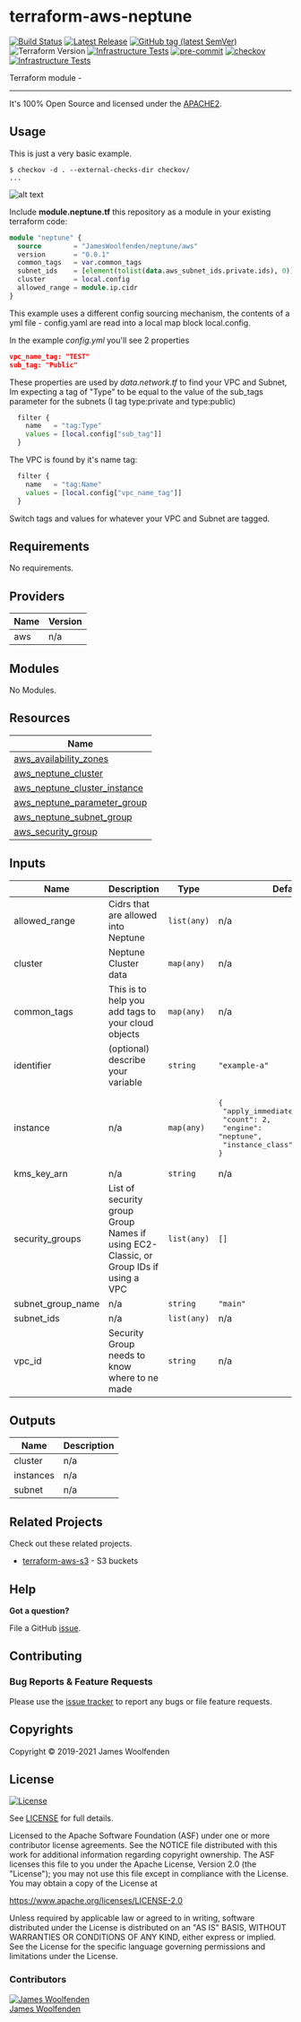 # terraform-aws-neptune

[![Build Status](https://github.com/JamesWoolfenden/terraform-aws-neptune/workflows/Verify%20and%20Bump/badge.svg?branch=master)](https://github.com/JamesWoolfenden/terraform-aws-neptune)
[![Latest Release](https://img.shields.io/github/release/JamesWoolfenden/terraform-aws-neptune.svg)](https://github.com/JamesWoolfenden/terraform-aws-neptune/releases/latest)
[![GitHub tag (latest SemVer)](https://img.shields.io/github/tag/JamesWoolfenden/terraform-aws-neptune.svg?label=latest)](https://github.com/JamesWoolfenden/terraform-aws-neptune/releases/latest)
![Terraform Version](https://img.shields.io/badge/tf-%3E%3D0.14.0-blue.svg)
[![Infrastructure Tests](https://www.bridgecrew.cloud/badges/github/JamesWoolfenden/terraform-aws-neptune/cis_aws)](https://www.bridgecrew.cloud/link/badge?vcs=github&fullRepo=JamesWoolfenden%2Fterraform-aws-neptune&benchmark=CIS+AWS+V1.2)
[![pre-commit](https://img.shields.io/badge/pre--commit-enabled-brightgreen?logo=pre-commit&logoColor=white)](https://github.com/pre-commit/pre-commit)
[![checkov](https://img.shields.io/badge/checkov-verified-brightgreen)](https://www.checkov.io/)
[![Infrastructure Tests](https://www.bridgecrew.cloud/badges/github/jameswoolfenden/terraform-aws-neptune/general)](https://www.bridgecrew.cloud/link/badge?vcs=github&fullRepo=JamesWoolfenden%2Fterraform-aws-neptune&benchmark=INFRASTRUCTURE+SECURITY)

Terraform module -

---

It's 100% Open Source and licensed under the [APACHE2](LICENSE).

## Usage

This is just a very basic example.

```cli
$ checkov -d . --external-checks-dir checkov/
...
```

![alt text](./diagram/neptune.png)

Include **module.neptune.tf** this repository as a module in your existing terraform code:

```terraform
module "neptune" {
  source        = "JamesWoolfenden/neptune/aws"
  version       = "0.0.1"
  common_tags   = var.common_tags
  subnet_ids    = [element(tolist(data.aws_subnet_ids.private.ids), 0)]
  cluster       = local.config
  allowed_range = module.ip.cidr
}
```

This example uses a different config sourcing mechanism, the contents of a yml file - config.yaml are read into a local map block local.config.

In the example *config.yml* you'll see 2 properties

```json
vpc_name_tag: "TEST"
sub_tag: "Public"
```

These properties are used by *data.network.tf* to find your VPC and Subnet,
Im expecting a tag of "Type" to be equal to the value of the sub_tags parameter for the subnets (I tag type:private and type:public)

```terraform
  filter {
    name   = "tag:Type"
    values = [local.config["sub_tag"]]
  }
```

The VPC is found by it's name tag:

```terraform
  filter {
    name   = "tag:Name"
    values = [local.config["vpc_name_tag"]]
  }
```

Switch tags and values for whatever your VPC and Subnet are tagged.

<!-- BEGINNING OF PRE-COMMIT-TERRAFORM DOCS HOOK -->
## Requirements

No requirements.

## Providers

| Name | Version |
|------|---------|
| aws | n/a |

## Modules

No Modules.

## Resources

| Name |
|------|
| [aws_availability_zones](https://registry.terraform.io/providers/hashicorp/aws/latest/docs/data-sources/availability_zones) |
| [aws_neptune_cluster](https://registry.terraform.io/providers/hashicorp/aws/latest/docs/resources/neptune_cluster) |
| [aws_neptune_cluster_instance](https://registry.terraform.io/providers/hashicorp/aws/latest/docs/resources/neptune_cluster_instance) |
| [aws_neptune_parameter_group](https://registry.terraform.io/providers/hashicorp/aws/latest/docs/resources/neptune_parameter_group) |
| [aws_neptune_subnet_group](https://registry.terraform.io/providers/hashicorp/aws/latest/docs/resources/neptune_subnet_group) |
| [aws_security_group](https://registry.terraform.io/providers/hashicorp/aws/latest/docs/resources/security_group) |

## Inputs

| Name | Description | Type | Default | Required |
|------|-------------|------|---------|:--------:|
| allowed\_range | Cidrs that are allowed into Neptune | `list(any)` | n/a | yes |
| cluster | Neptune Cluster data | `map(any)` | n/a | yes |
| common\_tags | This is to help you add tags to your cloud objects | `map(any)` | n/a | yes |
| identifier | (optional) describe your variable | `string` | `"example-a"` | no |
| instance | n/a | `map(any)` | <pre>{<br>  "apply_immediately": true,<br>  "count": 2,<br>  "engine": "neptune",<br>  "instance_class": "db.r4.large"<br>}</pre> | no |
| kms\_key\_arn | n/a | `string` | n/a | yes |
| security\_groups | List of security group Group Names if using EC2-Classic, or Group IDs if using a VPC | `list(any)` | `[]` | no |
| subnet\_group\_name | n/a | `string` | `"main"` | no |
| subnet\_ids | n/a | `list(any)` | n/a | yes |
| vpc\_id | Security Group needs to know where to ne made | `string` | n/a | yes |

## Outputs

| Name | Description |
|------|-------------|
| cluster | n/a |
| instances | n/a |
| subnet | n/a |
<!-- END OF PRE-COMMIT-TERRAFORM DOCS HOOK -->

## Related Projects

Check out these related projects.

- [terraform-aws-s3](https://github.com/jameswoolfenden/terraform-aws-s3) - S3 buckets

## Help

**Got a question?**

File a GitHub [issue](https://github.com/JamesWoolfenden/terraform-aws-neptune/issues).

## Contributing

### Bug Reports & Feature Requests

Please use the [issue tracker](https://github.com/JamesWoolfenden/terraform-aws-neptune/issues) to report any bugs or file feature requests.

## Copyrights

Copyright © 2019-2021 James Woolfenden

## License

[![License](https://img.shields.io/badge/License-Apache%202.0-blue.svg)](https://opensource.org/licenses/Apache-2.0)

See [LICENSE](LICENSE) for full details.

Licensed to the Apache Software Foundation (ASF) under one
or more contributor license agreements. See the NOTICE file
distributed with this work for additional information
regarding copyright ownership. The ASF licenses this file
to you under the Apache License, Version 2.0 (the
"License"); you may not use this file except in compliance
with the License. You may obtain a copy of the License at

<https://www.apache.org/licenses/LICENSE-2.0>

Unless required by applicable law or agreed to in writing,
software distributed under the License is distributed on an
"AS IS" BASIS, WITHOUT WARRANTIES OR CONDITIONS OF ANY
KIND, either express or implied. See the License for the
specific language governing permissions and limitations
under the License.

### Contributors

[![James Woolfenden][jameswoolfenden_avatar]][jameswoolfenden_homepage]<br/>[James Woolfenden][jameswoolfenden_homepage]

[jameswoolfenden_homepage]: https://github.com/jameswoolfenden
[jameswoolfenden_avatar]: https://github.com/jameswoolfenden.png?size=150
[github]: https://github.com/jameswoolfenden
[linkedin]: https://www.linkedin.com/in/jameswoolfenden/
[twitter]: https://twitter.com/JimWoolfenden
[share_twitter]: https://twitter.com/intent/tweet/?text=terraform-aws-neptune&url=https://github.com/JamesWoolfenden/terraform-aws-neptune
[share_linkedin]: https://www.linkedin.com/shareArticle?mini=true&title=terraform-aws-neptune&url=https://github.com/JamesWoolfenden/terraform-aws-neptune
[share_reddit]: https://reddit.com/submit/?url=https://github.com/JamesWoolfenden/terraform-aws-neptune
[share_facebook]: https://facebook.com/sharer/sharer.php?u=https://github.com/JamesWoolfenden/terraform-aws-neptune
[share_email]: mailto:?subject=terraform-aws-neptune&body=https://github.com/JamesWoolfenden/terraform-aws-neptune
